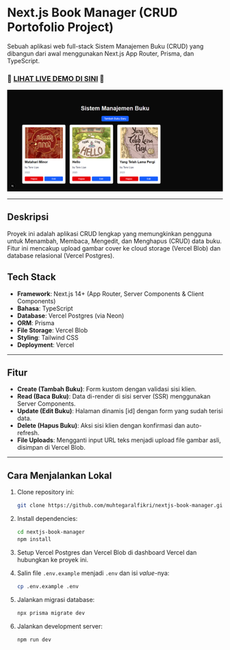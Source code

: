 # Next.js Book Manager (CRUD Portofolio Project)

Sebuah aplikasi web full-stack Sistem Manajemen Buku (CRUD) yang dibangun dari awal menggunakan Next.js App Router, Prisma, dan TypeScript.

### 🚀 **[LIHAT LIVE DEMO DI SINI](https://nextjs-book-manager.vercel.app)** 🚀

![Screenshot Aplikasi](./assets/app-screenshot.png) 


---

## Deskripsi

Proyek ini adalah aplikasi CRUD lengkap yang memungkinkan pengguna untuk Menambah, Membaca, Mengedit, dan Menghapus (CRUD) data buku. Fitur ini mencakup upload gambar cover ke cloud storage (Vercel Blob) dan database relasional (Vercel Postgres).

## Tech Stack

- **Framework**: Next.js 14+ (App Router, Server Components & Client Components)
- **Bahasa**: TypeScript
- **Database**: Vercel Postgres (via Neon)
- **ORM**: Prisma
- **File Storage**: Vercel Blob
- **Styling**: Tailwind CSS
- **Deployment**: Vercel

---

## Fitur

- **Create (Tambah Buku)**: Form kustom dengan validasi sisi klien.
- **Read (Baca Buku)**: Data di-render di sisi server (SSR) menggunakan Server Components.
- **Update (Edit Buku)**: Halaman dinamis [id] dengan form yang sudah terisi data.
- **Delete (Hapus Buku)**: Aksi sisi klien dengan konfirmasi dan auto-refresh.
- **File Uploads**: Mengganti input URL teks menjadi upload file gambar asli, disimpan di Vercel Blob.

---

## Cara Menjalankan Lokal

1.  Clone repository ini:
    ```bash
    git clone https://github.com/muhtegaralfikri/nextjs-book-manager.git
    ```
2.  Install dependencies:
    ```bash
    cd nextjs-book-manager
    npm install
    ```
3.  Setup Vercel Postgres dan Vercel Blob di dashboard Vercel dan hubungkan ke proyek ini.

4.  Salin file `.env.example` menjadi `.env` dan isi *value*-nya:
    ```bash
    cp .env.example .env
    ```
5.  Jalankan migrasi database:
    ```bash
    npx prisma migrate dev
    ```
6.  Jalankan development server:
    ```bash
    npm run dev
    ```